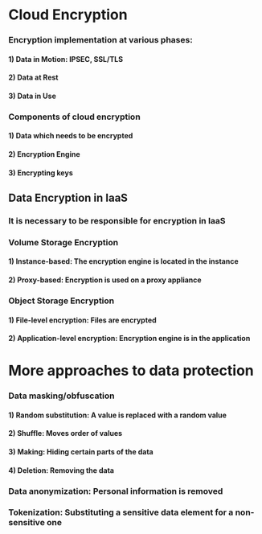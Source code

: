 # Cloud Encryption

### Encryption implementation at various phases:

#### 1) Data in Motion: IPSEC, SSL/TLS

#### 2) Data at Rest

#### 3) Data in Use

### Components of cloud encryption

#### 1) Data which needs to be encrypted

#### 2) Encryption Engine

#### 3) Encrypting keys

## Data Encryption in IaaS

### It is necessary to be responsible for encryption in IaaS

### Volume Storage Encryption

#### 1) Instance-based: The encryption engine is located in the instance

#### 2) Proxy-based: Encryption is used on a proxy appliance

### Object Storage Encryption

#### 1) File-level encryption: Files are encrypted

#### 2) Application-level encryption: Encryption engine is in the application

# More approaches to data protection

### Data masking/obfuscation

#### 1) Random substitution: A value is replaced with a random value

#### 2) Shuffle: Moves order of values

#### 3) Making: Hiding certain parts of the data

#### 4) Deletion: Removing the data

### Data anonymization: Personal information is removed

### Tokenization: Substituting a sensitive data element for a non-sensitive one
